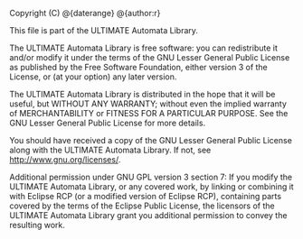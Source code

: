 Copyright (C) @{daterange} @{author:r}

This file is part of the ULTIMATE Automata Library.

The ULTIMATE Automata Library is free software: you can redistribute it and/or modify
it under the terms of the GNU Lesser General Public License as published
by the Free Software Foundation, either version 3 of the License, or
(at your option) any later version.

The ULTIMATE Automata Library is distributed in the hope that it will be useful,
but WITHOUT ANY WARRANTY; without even the implied warranty of
MERCHANTABILITY or FITNESS FOR A PARTICULAR PURPOSE.  See the
GNU Lesser General Public License for more details.

You should have received a copy of the GNU Lesser General Public License
along with the ULTIMATE Automata Library. If not, see <http://www.gnu.org/licenses/>.

Additional permission under GNU GPL version 3 section 7:
If you modify the ULTIMATE Automata Library, or any covered work, by linking
or combining it with Eclipse RCP (or a modified version of Eclipse RCP), 
containing parts covered by the terms of the Eclipse Public License, the 
licensors of the ULTIMATE Automata Library grant you additional permission 
to convey the resulting work.
